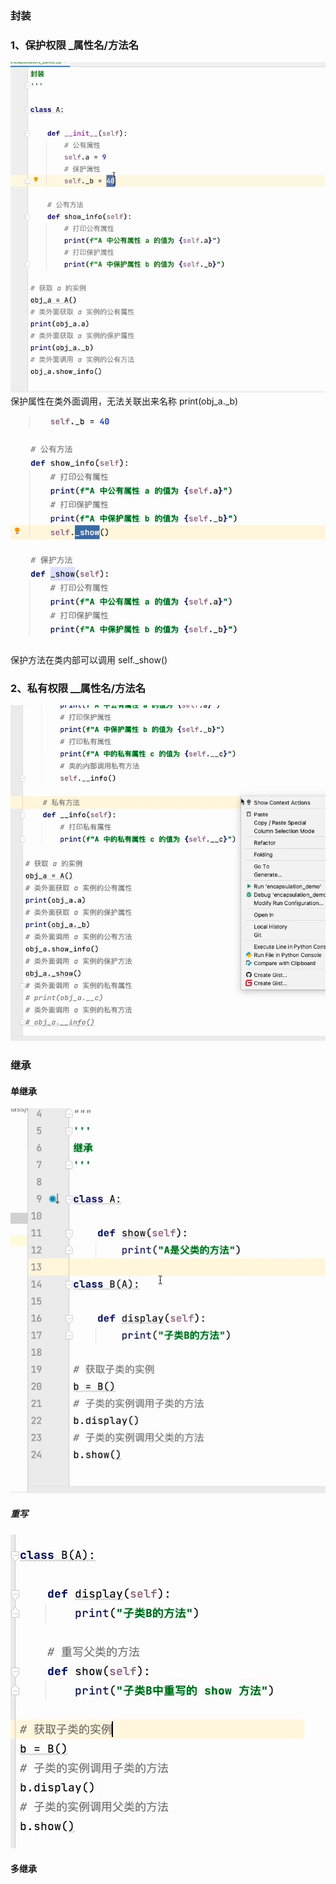 ### 封装
### 1、保护权限  _属性名/方法名
![img_1.png](img_1.png)
保护属性在类外面调用，无法关联出来名称  print(obj_a._b)

![img_2.png](img_2.png)
保护方法在类内部可以调用 self._show()

### 2、私有权限  __属性名/方法名
![img_3.png](img_3.png)

### 继承

#### 单继承

![img_4.png](img_4.png)

##### 重写
![img_5.png](img_5.png)

#### 多继承
